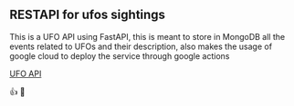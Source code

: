 ## RESTAPI for ufos sightings

This is a UFO API using FastAPI, this is meant to store in MongoDB all the events related to UFOs and their description, also makes the usage of google cloud to deploy the service through google actions

[UFO API](https://ufo-brt-api.ue.r.appspot.com/docs)

👍 🚀